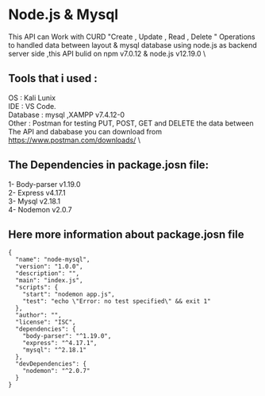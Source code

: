 # Node.js & Mysql
This API can Work with CURD "Create , Update , Read , Delete " Operations to handled data between layout & mysql database using node.js as backend server side ,this API bulid on npm v7.0.12 & node.js v12.19.0 
\
## Tools that i used :
OS       : Kali Lunix\
IDE      : VS Code.\
Database : mysql ,XAMPP v7.4.12-0\
Other    : Postman for testing PUT, POST, GET and DELETE the data between The API and dababase you can download from  https://www.postman.com/downloads/ 
\
## The Dependencies in package.josn file:
1- Body-parser         v1.19.0\
2- Express             v4.17.1\
3- Mysql               v2.18.1\
4- Nodemon             v2.0.7

## Here more information about package.josn file 
```
{
  "name": "node-mysql",
  "version": "1.0.0",
  "description": "",
  "main": "index.js",
  "scripts": {
    "start": "nodemon app.js",
    "test": "echo \"Error: no test specified\" && exit 1"
  },
  "author": "",
  "license": "ISC",
  "dependencies": {
    "body-parser": "^1.19.0",
    "express": "^4.17.1",
    "mysql": "^2.18.1"
  },
  "devDependencies": {
    "nodemon": "^2.0.7"
  }
}
```
